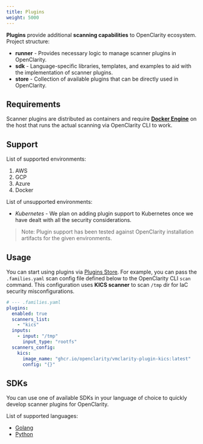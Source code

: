 ```yaml
---
title: Plugins
weight: 5000
---
```



**Plugins** provide additional **scanning capabilities** to OpenClarity ecosystem.
Project structure:

- **runner** - Provides necessary logic to manage scanner plugins in OpenClarity.
- **sdk** - Language-specific libraries, templates, and examples to aid with the implementation of scanner plugins.
- **store** - Collection of available plugins that can be directly used in OpenClarity.

## Requirements

Scanner plugins are distributed as containers and require [**Docker Engine**](https://docs.docker.com/engine/) on the host that runs the actual scanning via
OpenClarity CLI to work.

## Support

List of supported environments:

1. AWS
2. GCP
3. Azure
4. Docker

List of unsupported environments:

- _Kubernetes_ - We plan on adding plugin support to Kubernetes once we have dealt with all the security considerations.

> Note: Plugin support has been tested against OpenClarity installation artifacts for the given environments.

## Usage

You can start using plugins via [Plugins Store](https://github.com/openclarity/openclarity/tree/main/plugins/store).
For example, you can pass the `.families.yaml` scan config file defined below to the OpenClarity CLI `scan` command.
This configuration uses **KICS scanner** to scan `/tmp` dir for IaC security misconfigurations.

```yaml
# --- .families.yaml
plugins:
  enabled: true
  scanners_list:
    - "kics"
  inputs: 
    - input: "/tmp"
      input_type: "rootfs"
  scanners_config:
    kics:
      image_name: "ghcr.io/openclarity/vmclarity-plugin-kics:latest"
      config: "{}"
```

## SDKs

You can use one of available SDKs in your language of choice to quickly develop scanner plugins for OpenClarity.

List of supported languages:

- [Golang](https://github.com/openclarity/openclarity/tree/main/plugins/sdk-go)
- [Python](https://github.com/openclarity/openclarity/tree/main/plugins/sdk-python)
